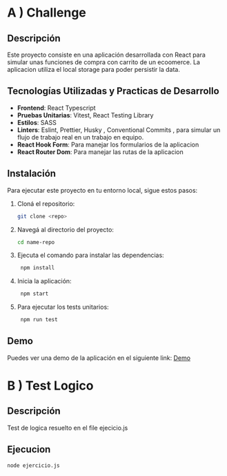 # A ) Challenge

## Descripción
Este proyecto consiste en una aplicación desarrollada con React para simular unas funciones de compra con carrito de un ecoomerce. La aplicacion utiliza el local storage para poder persistir la data.


## Tecnologías Utilizadas y Practicas de Desarrollo

- **Frontend**:  React Typescript
- **Pruebas Unitarias**: Vitest, React Testing Library
- **Estilos**: SASS
- **Linters**: Eslint, Prettier, Husky , Conventional Commits , para simular un flujo de trabajo real en un trabajo en equipo.
- **React Hook Form**: Para manejar los formularios de la aplicacion
- **React Router Dom**: Para manejar las rutas de la aplicacion

## Instalación

Para ejecutar este proyecto en tu entorno local, sigue estos pasos:

1. Cloná el repositorio:
   ```sh
   git clone <repo>
   ```
2. Navegá al directorio del proyecto:
   ```sh
   cd name-repo
   ```
3. Ejecuta el comando para instalar las dependencias:
   ```sh
    npm install
   ```
4. Inicia la aplicación:
   ```sh
    npm start
    ```

5. Para ejecutar los tests unitarios:
   ```sh
    npm run test
    ```
    
## Demo

Puedes ver una demo de la aplicación en el siguiente link: [Demo](https://n5now-frontend.vercel.app/)

# B ) Test Logico

## Descripción

Test de logica resuelto en el file ejecicio.js

## Ejecucion

```sh
node ejercicio.js
```
